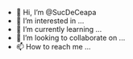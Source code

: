 - 👋 Hi, I’m @SucDeCeapa
- 👀 I’m interested in ...
- 🌱 I’m currently learning ...
- 💞️ I’m looking to collaborate on ...
- 📫 How to reach me ...

<!---
SucDeCeapa/SucDeCeapa is a ✨ special ✨ repository because its `README.md` (this file) appears on your GitHub profile.
You can click the Preview link to take a look at your changes.
--->
